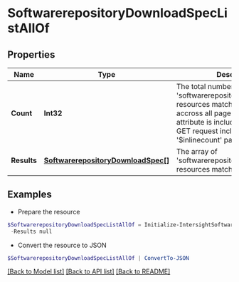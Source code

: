 # SoftwarerepositoryDownloadSpecListAllOf
## Properties

Name | Type | Description | Notes
------------ | ------------- | ------------- | -------------
**Count** | **Int32** | The total number of &#39;softwarerepository.DownloadSpec&#39; resources matching the request, accross all pages. The &#39;Count&#39; attribute is included when the HTTP GET request includes the &#39;$inlinecount&#39; parameter. | [optional] 
**Results** | [**SoftwarerepositoryDownloadSpec[]**](SoftwarerepositoryDownloadSpec.md) | The array of &#39;softwarerepository.DownloadSpec&#39; resources matching the request. | [optional] 

## Examples

- Prepare the resource
```powershell
$SoftwarerepositoryDownloadSpecListAllOf = Initialize-IntersightSoftwarerepositoryDownloadSpecListAllOf  -Count null `
 -Results null
```

- Convert the resource to JSON
```powershell
$SoftwarerepositoryDownloadSpecListAllOf | ConvertTo-JSON
```

[[Back to Model list]](../README.md#documentation-for-models) [[Back to API list]](../README.md#documentation-for-api-endpoints) [[Back to README]](../README.md)

